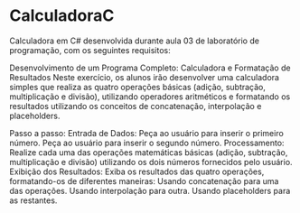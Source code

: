 # CalculadoraC
 Calculadora em C# desenvolvida durante aula 03 de laboratório de programação, com os seguintes requisitos:
 
Desenvolvimento de um Programa Completo: Calculadora e Formatação de Resultados
Neste exercício, os alunos irão desenvolver uma calculadora simples que realiza as quatro operações básicas (adição, subtração, multiplicação e divisão), utilizando operadores aritméticos e formatando os resultados utilizando os conceitos de concatenação, interpolação e placeholders.

Passo a passo:
Entrada de Dados:
Peça ao usuário para inserir o primeiro número.
Peça ao usuário para inserir o segundo número.
Processamento:
Realize cada uma das operações matemáticas básicas (adição, subtração, multiplicação e divisão) utilizando os dois números fornecidos pelo usuário.
Exibição dos Resultados:
Exiba os resultados das quatro operações, formatando-os de diferentes maneiras:
Usando concatenação para uma das operações.
Usando interpolação para outra.
Usando placeholders para as restantes.
